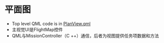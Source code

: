 # 平面图 

* Top level QML code is in [PlanView.qml](https://github.com/mavlink/qgroundcontrol/blob/master/src/PlanView/PlanView.qml)
* 主视觉UI是FlightMap控件
* QML与MissionController（C ++）通信，后者为视图提供任务项数据和方法